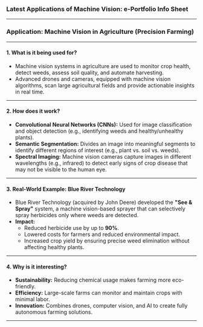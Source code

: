 ### **Latest Applications of Machine Vision: e-Portfolio Info Sheet**

---

### **Application: Machine Vision in Agriculture (Precision Farming)**

---

#### **1. What is it being used for?**  
- Machine vision systems in agriculture are used to monitor crop health, detect weeds, assess soil quality, and automate harvesting.
- Advanced drones and cameras, equipped with machine vision algorithms, scan large agricultural fields and provide actionable insights in real time.

---

#### **2. How does it work?**  
- **Convolutional Neural Networks (CNNs):** Used for image classification and object detection (e.g., identifying weeds and healthy/unhealthy plants).
- **Semantic Segmentation:** Divides an image into meaningful segments to identify different regions of interest (e.g., plant vs. soil vs. weeds).
- **Spectral Imaging:** Machine vision cameras capture images in different wavelengths (e.g., infrared) to detect early signs of crop disease that may not be visible to the human eye.

---

#### **3. Real-World Example: Blue River Technology**  
- Blue River Technology (acquired by John Deere) developed the **"See & Spray"** system, a machine vision-based sprayer that can selectively spray herbicides only where weeds are detected.
- **Impact:**  
  - Reduced herbicide use by up to **90%**.
  - Lowered costs for farmers and reduced environmental impact.
  - Increased crop yield by ensuring precise weed elimination without affecting healthy plants.

---

#### **4. Why is it interesting?**  
- **Sustainability:** Reducing chemical usage makes farming more eco-friendly.  
- **Efficiency:** Large-scale farms can monitor and maintain crops with minimal labor.  
- **Innovation:** Combines drones, computer vision, and AI to create fully autonomous farming solutions.

---
